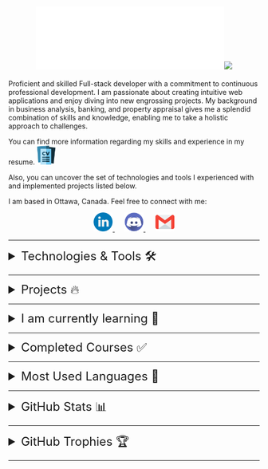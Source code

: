 <div align="center" width="100%">
<img src="header.svg" style="width:75%" alt="Click to see the source"><img src="images/earth-black.gif" width="25%"/>
</div>

</br>
Proficient and skilled Full-stack developer with a commitment to continuous professional development. I am passionate about creating intuitive web applications and enjoy diving into new engrossing projects. My background in business analysis, banking, and property appraisal gives me a splendid combination of skills and knowledge, enabling me to take a holistic approach to challenges.

You can find more information regarding my skills and experience in my resume.
<a href="https://flowcv.com/resume/95vgl16kej"><img width="38px" src="images/cv.png" onmouseover='this.src="images/discord.png"' onmouseout="this.src='images/cv-black.png'"></a>

Also, you can uncover the set of technologies and tools I experienced with and implemented projects listed below.

I am based in Ottawa, Canada. Feel free to connect with me:

<p align="center" style="text-decoration:none">
  <a href="https://www.linkedin.com/in/opavlyk/"
  target="_blank" rel="noreferrer">
    <img src="images/linkedin-one.png" width="38" height="38"/>
  </a>&nbsp&nbsp&nbsp&nbsp
  <a href="https://discordapp.com/users/1085667541902442638" target="_blank" rel="noreferrer">
    <img src="images/discord.png" width="38" height="38"/>
  </a>&nbsp&nbsp&nbsp&nbsp
  <a href="mailto:pavlykolek@gmail.com" target="_blank" rel="noreferrer">
    <img src="images/gmail-one.png" width="38" height="38"/>
  </a>
</p>

---

<details>
  <summary style="font-size:24px">Technologies & Tools 🛠️</summary>
  <br>
  <table>  
    <tr><strong>Languages:</strong></tr>     
      <tr> <!-- line 1 -->
        <td align="center" height="108" width="108">
          <a href="https://www.javascript.com/">
            <img src="images/javascript.svg" width="48" height="48" alt="JAVASCRIPT"/>
          </a>
          <br/><strong>JavaScript</strong>
        </td>
        <td align="center" height="108" width="108">
          <a href="https://developer.mozilla.org/en-US/docs/Web/HTML">
            <img src="images/html.svg" width="48" height="48" alt="HTML"/>
          </a>
          <br/><strong>HTML</strong>
        </td>
        <td align="center" height="108" width="108">
          <a href="https://developer.mozilla.org/en-US/docs/Web/CSS">
            <img src="images/css.svg" width="48" height="48" alt="CSS"/>
          </a>
          <br/><strong>CSS</strong>
        </td>
        <td align="center" height="108" width="108">
          <a href="www.python.org">
            <img src="images/python.png" width="48" height="48" alt="RUBY"/>
          </a>
          <br/><strong>Python</strong>
        </td>
        <td align="center" height="108" width="108">
          <a href="https://developer.mozilla.org/en-US/docs/Glossary/SQL"><img src="images/sql.png" width="48" height="48" alt="SQL"/>
          </a>
          <br/><strong>SQL</strong>
        </td>
        <td align="center" height="108" width="108">
          <a href="https://rubyonrails.org/">
            <img src="images/ruby.png" width="48" height="48" alt="RUBY"/>
          </a>
          <br/><strong>Ruby</strong>
        </td>
    </tr>
  </table> 
  <table> 
    <tr><strong>Frontend:</strong></tr>
    <tr> <!-- line 2 -->
      <td align="center" height="108" width="108">
        <a href="https://reactjs.org/">
          <img src="images/react.png" width="48" height="48" alt="REACT"/>
        </a>
        <br/><strong>React</strong>
      </td>
            <td align="center" height="108" width="108">
        <a href="https://redux.js.org/">
          <img src="images/redux.png" width="48" height="48" alt="Redux"/>
        </a>
        <br/><strong>Redux</strong>
      </td>
      <td align="center" height="108" width="108">
        <a href="https://reactrouter.com/en/main">
          <img src="images/react-router.png" width="52" height="33" alt="React-router"/>
        </a>
        <br/><strong>React Router</strong>
      <td align="center" height="108" width="108">
        <a href="https://axios-http.com/docs/intro">
          <img src="images/axios.png" width="58" height="48" alt="Axios"/>
        </a>
        <br/><strong>Axios</strong>
      </td>
            <td align="center" height="108" width="108">
        <a href="https://tanstack.com/query/latest">
          <img src="images/react-query.png" width="48" height="48" alt="React Query"/>
        </a>
        <br/><strong>React Query</strong>
      </td>
      <td align="center" height="108" width="108">
        <a href="https://reactnative.dev/">
          <img src="images/react.png" width="48" height="48" alt="REACT"/>
        </a>
        <br/><strong>React Native</strong>
      </td>
      <td align="center" height="108" width="108">
        <a href="https://reactnavigation.org/">
          <img src="images/reactnav.svg" width="48" height="48" alt="Next.js"/>
        </a>
        <br/><strong>React Navigation</strong>
      </td>
      <!-- <td align="center" height="108" width="108">
        <a href="https://jquery.com/">
          <img src="images/jquery.svg" width="48" height="48" alt="JQUERY"/>
        </a>
        <br/><strong>jQuery</strong>
      </td> -->
    </tr>
    <tr> <!-- line 3 -->
    <td align="center" height="108" width="108">
        <a href="https://nextjs.org/">
          <img src="images/next.png" width="48" height="48" alt="Next.js"/>
        </a>
        <br/><strong>Next.js</strong>
      </td>
      <td align="center" height="108" width="108">
        <a href="https://getbootstrap.com/">
          <img src="images/bootstrap.png" width="48" height="48" alt="Bootstrap"/>
        </a>
        <br/><strong>Bootstrap</strong>
      </td>
      <td align="center" height="108" width="108">
        <a href="https://sass-lang.com/">
          <img src="images/sass.svg" width="48" height="48" alt="SASS"/>
        </a>
        <br/><strong>SASS</strong>
      </td>
      <td align="center" height="108" width="108">
        <a href="https://tailwindui.com/">
          <img src="images/tailwind.svg" width="48" height="48" alt="TAILWIND"/>
        </a>
        <br/><strong>Tailwind</strong>
      </td>
      <td align="center" height="108" width="108">
        <a href="https://github.com/css-modules/css-modules">
          <img src="images/css-modules.png" width="50" height="50" alt="CSS Modules"/>
        </a>
        <br/><strong>CSS Modules</strong>
      </td>
      <td align="center" height="108" width="108">
        <a href="https://styled-components.com/">
          <img src="images/sc.png" width="50" height="48" alt="Styled Components"/>
        </a>
        <br/><strong>Styled Components</strong>
      </td>
      <!-- <td align="center" height="108" width="108">
        <a href="https://mui.com/">
          <img src="images/mui.svg" width="48" height="48" alt="MaterialUI"/>
        </a>
        <br/><strong>Material UI</strong>
      </td> -->
    </tr>
    </table>
    <table>
      <tr><strong>Backend:</strong></tr>
        <tr> <!-- line 4 -->
            <td align="center" height="108" width="108">
        <a href="https://nodejs.org/en">
          <img src="images/node.png" width="42" height="48" alt="Nodejs"/>
        </a>
        <br/><strong>Node.js</strong>
      </td>
      <td align="center" height="108" width="108">
        <a href="https://expressjs.com/">
          <img src="images/express.png" width="48" height="48" alt="Express"/>
        </a>
        <br/><strong>Express</strong>
      </td>
      <td align="center" height="108" width="108">
        <a href="https://www.postgresql.org/">
          <img src="images/postgresql.png" width="48" height="48"alt="POSTGRESQL"/>
        </a>
        <br/><strong>PostgreSQL</strong>
      </td>
      <td align="center" height="108" width="108">
        <a href="https://supabase.com/">
          <img src="images/supabase.svg" width="48" height="48" alt="SUPABASE"/>
        </a>
        <br/><strong>Supabase</strong>
      </td>
      <td align="center" height="108" width="108">
        <a href="https://www.mongodb.com/">
          <img src="images/mongodb.png" width="48" height="48" alt="MONGODB"/>
        </a>
        <br/><strong>MongoDB</strong>
      </td>
      <td align="center" height="108" width="108">
        <a href="https://mongoosejs.com/">
          <img src="images/mongoose.png" width="60" height="38" alt="Mongoose"/>
        </a>
        <br/><strong>Mongoose</strong>
      </td>
    </tr>
    </table>
    <table>
      <tr><strong>Useful libraries:</strong></tr>
      <tr> <!-- line 5 -->
        <td align="center" height="108" width="108">
        <a href="https://auth0.com/">
          <img src="images/auth.png" width="48" height="48" alt="Auth0"/>
        </a>
        <br/><strong>Auth0</strong>
        </td>
        <td align="center" height="108" width="108">
        <a href="https://react-icons.github.io/react-icons">
          <img src="images/react-icons.svg" width="48" height="48" alt="React Icons"/>
        </a>
        <br/><strong>React Icons</strong>
      </td>
      <td align="center" height="108" width="108">
        <a href="https://react-hot-toast.com/">
          <img src="images/react-hot-toast.jpg" width="48" height="48" alt="React Hot Toast"/>
        </a>
        <br/><strong>React Hot Toast</strong>
      </td>
      <td align="center" height="108" width="108">
        <a href="https://date-fns.org/">
          <img src="images/date-fns.png" width="48" height="48" alt="date-fns"/>
        </a>
        <br/><strong>date-fns</strong>
      </td>
      <td align="center" height="108" width="108">
        <a href="https://recharts.org/en-US/">
          <img src="images/recharts.png" width="48" height="48" alt="Recharts"/>
        </a>
        <br/><strong>Recharts</strong>
      </td>
      <td align="center" height="108" width="108">
        <a href="https://www.chartjs.org/docs/latest/">
          <img src="images/chartjs.png" width="48" height="48" alt="Chart.js"/>
        </a>
        <br/><strong>Chart.js</strong>
      </td>
                  <td align="center" height="108" width="108">
        <a href="https://threejs.org/">
          <img src="images/three.png" width="48" height="48" alt="Three.js"/>
        </a>
        <br/><strong>Three.js</strong>
      </td>
      </tr>
      <tr> <!-- line 6 -->
        <td align="center" height="108" width="108">
        <a href="https://www.fusioncharts.com/">
          <img src="images/fusion.jpg" width="50" height="48" alt="FusionCharts"/>
        </a>
        <br/><strong>FusionCharts</strong>
      </td>
            <td align="center" height="108" width="108">
        <a href="https://react-leaflet.js.org/">
          <img src="images/leaflet.png" width="48" height="48" alt="React Leaflet"/>
        </a>
        <br/><strong>React Leaflet</strong>
      </td>
      <td align="center" height="108" width="108">
        <a href="https://react-hook-form.com/">
          <img src="images/react-hook-form.png" width="48" height="48" alt="Hook Form"/>
        </a>
        <br/><strong>React Hook Form</strong>
      </td>
            <td align="center" height="108" width="108">
        <a href="https://wind-ui.com/">
          <img src="images/wind.jpg" width="48" height="48" alt="Wind UI"/>
        </a>
        <br/><strong>Wind UI</strong>
        </td>
            <td align="center" height="108" width="108">
        <a href="https://openai.com/">
          <img src="images/openAI.png" width="48" height="48" alt="OpenAI"/>
        </a>
        <br/><strong>OpenAI</strong>
        </td>
    </tr>
    </table>
    <table>
      <tr><strong>Testing:</strong></tr>
      <tr> <!-- line 7 -->
      <td align="center" height="108" width="108">
        <a href="https://www.cypress.io/">
          <img src="images/cypress.png" width="48" height="48" alt="CYPRESS"/>
        </a>
        <br/><strong>Cypress</strong>
      </td>
      <td align="center" height="108" width="108">
        <img src="images/jest.svg" width="48" height="48" alt="JEST"/>
        <br/><strong>Jest</strong>
      </td>
      <td align="center" height="108" width="108">
        <a href="https://mochajs.org/">
          <img src="images/mocha.png" width="48" height="48" alt="MOCHA"/>
        </a>
        <br/><strong>Mocha</strong>
      </td>
      <td align="center" height="108" width="108">
        <a href="https://www.chaijs.com/">
          <img src="images/chai.png" width="48" height="48" alt="CHAI"/>
        </a>
        <br/><strong>Chai</strong>
      </td>
      <td align="center" height="108" width="108">
        <a href="https://rspec.info/">
          <img src="images/rspec.png" width="48" height="48" alt="RSPEC"/>
        </a>
        <br/><strong>RSpec</strong>
      </td>
    </tr>
    </table>
    <table>
      <tr><strong>Design:</strong></tr>
      <tr> <!-- line 8 -->
      <td align="center" height="108" width="108">
        <img src="images/photoshop.svg" width="48" height="48" alt="PHOTOSHOP"/>
        <br/><strong>Photoshop</strong>
      </td>
      <td align="center" height="108" width="108">
        <a href="https://www.figma.com/">
          <img src="images/figma.png" width="48" height="48" alt="FIGMA"/>
        </a>
        <br/><strong>Figma</strong>
      </td>
      <td align="center" height="108" width="108">
        <a href="https://krita.org/en/">
          <img src="images/krita.svg" width="48" height="48" alt="KRITA"/>
        </a>
        <br/><strong>Krita</strong>
      </td>
      <td align="center" height="108" width="108">
        <a href="https://coolors.co/">
          <img src="images/coolors.svg" width="60" height="48" alt="Coolors"/>
        </a>
        <br/><strong>Coolors</strong>
      </td>
    </tr>
    </table>
    <table>
      <tr><strong>Deploying:</strong></tr>
      <tr> <!-- line 9 -->
      <td align="center" height="108" width="108">
      <a href="https://www.netlify.com/">
        <img src="images/netlify.svg" width="48" height="48" alt="NETLIFY"/>
        </a>
        <br/><strong>Netlify</strong>
      </td>
      <td align="center" height="108" width="108">
        <a href="https://www.vercel.com/">
          <img src="images/vercel.jpg" width="48" height="48" alt="VERCEL"/>
        </a>
        <br/><strong>Vercel</strong>
      </td>
      <td align="center" height="108" width="108">
        <a href="https://cloud.digitalocean.com/">
          <img src="images/do.png" width="48" height="48" alt="DIGITAL OCEAN"/>
        </a>
        <br/><strong>Digital Ocean</strong>
      </td>
      <td align="center" height="108" width="108">
      <a href="https://render.com/">
        <img src="images/render.png" width="48" height="48" alt="Render"/>
        </a>
        <br/><strong>Render</strong>
      </td>
    </tr>
    </table>
    <table>
      <tr><strong>Tools, Code editing etc.:</strong></tr>
          <tr> <!-- line 10 -->
      <td align="center" height="108" width="108">
        <img src="images/git.png" width="48" height="48" alt="Git"/>
        <br /><strong>Git</strong>
      </td>
      <td align="center" height="108" width="108">
        <a href="https://code.visualstudio.com/">
          <img src="images/vs.png" width="48" height="48" alt="VSCODE"/>
        </a>
        <br/><strong>VS Code</strong>
      </td>
      <td align="center" height="108" width="108">
        <a href="https://www.sublimetext.com/">
          <img src="images/sublime.png" width="48" height="48" alt="Sublime"/>
        </a>
        <br/><strong>Sublime</strong>
      </td>
      <td align="center" height="108" width="108">
        <a href="https://vitejs.dev/">
          <img src="images/vite.svg" width="48" height="48" alt="Vite"/>
        </a>
        <br/><strong>Vite</strong>
      </td>
            <td align="center" height="108" width="108">
        <a href="https://www.postman.com/">
          <img src="images/postman.svg" width="48" height="48" alt="Postman"/>
        </a>
        <br/><strong>Postman</strong>
      </td>
            <td align="center" height="108" width="108">
        <img src="images/linux.svg" width="48" height="48" alt="LINUX"/>
        <br/><strong>Linux</strong>
      </td>
    </tr>

  </table>
</details>

---

<details>
  <summary style="font-size:24px">Projects 🔥</summary>

<section align="center">
<table bordercolor="#66b2b2">
<!-- riipen project -->
  <tr>
    <tr>
    <td width="100%" bordercolor="#66b2b2" valign="top">
    <h3 align="center">Riipen Project - Expiry Date Tracker</h3>

<img src="images/riipen1.jpeg"/>
<img src="images/riipen2.jpeg"/>

  <a href="https://www.riipen.com/" target="_blank">
    </a>
    </td>

<!-- 0 project -->

<td width="100%" valign="top" align="left">
<p align="center"><strong>React, React Router, Axios, CSS, SASS, Bootstrap, Node.js, JWT, Mongoose, MongoDB Atlas, MongoDB Compass, Jest, Postman, Render</strong></p>
<p>MVP for a multi-phase Web App aimed at helping households manage their food inventory and reduce waste by tracking upcoming expiration dates.</p>
<p>This project was done under the guidance of 𝘛𝘩𝘦 𝘯𝘵𝘩 𝘊𝘳𝘦𝘢𝘵𝘪𝘷𝘦, which is leading this social and environmental sustainability initiative as part of a new business venture.</p>
<h4>Key features implemented:</h4>
<ul>
<li> Developed user registration and login functionality</li>
<li>Implemented JSON Web Token authentication to secure user sessions</li>
<li>Managed item creation, updates, and deletions using Axios for API interactions</li>
<li>Created a system for managing multiple item lists, including indicators for the number of items in each list on the main screen.</li>
<li>Integrated sorting and filtering functionalities to allow users to organize items based on various criteria.</li>
<li>Built RESTful APIs with a robust back-end structure to handle all CRUD operations effectively.</li>
<li>Set up and manage database collections using a cloud-based database solution.</li>
</ul>
  </td>
  </tr>
<!-- 1 project -->
  <tr>
    <tr>
    <td width="50%" bordercolor="#66b2b2" valign="top">
    <h3 align="center">Oasis Backside</h3>

![](https://github.com/agpavlik/Oasis-Backside/blob/main/public/docs/demo45.gif)

  <a href="https://github.com/agpavlik/Oasis-Backside" target="_blank">
      <img src="https://img.shields.io/badge/Code-black?style=for-the-badge&logo=github">
    </a>  
      <p><strong>React, React Router, React Query, React Hook Form, Supabase, Styled Components, Vite</strong></p>
      <p>Oasis Backside is the internal application used inside the hotel to manage bookings, rooms and guests.</p>
    </td>

<!-- 2 project -->

<td width="50%" valign="top">
      <h3 align="center">Blogener</h3>

![](https://github.com/agpavlik/Blogener/blob/main/public/docs/demo67.gif)

  <a href="https://github.com/agpavlik/Blogener" target="_blank">
      <img src="https://img.shields.io/badge/Code-black?style=for-the-badge&logo=github">
    </a> 
    <p><strong>OpenAI, React, Next.js, MongoDB, Tailwind CSS, Auth0, Stripe</strong></p>
    <p>The AI-powered SAAS solution to generate SEO-optimized blog posts in minutes. Get high-quality content, without sacrificing your time.</p>
  </td>
  </tr>

<!-- 3 project -->
<tr>
<td width="50%" valign="top">
      <h3 align="center">Pizzolino</h3>

![](https://github.com/agpavlik/pizzolino/blob/main/public/docs/demo46.gif)

  <a href="https://github.com/agpavlik/Pizzolino" target="_blank">
      <img src="https://img.shields.io/badge/Code-black?style=for-the-badge&logo=github">
    </a> 
    <p><strong>React, React Router, Redux, Tailwind CSS, Vite</strong></p>
    <p>The application allows users to order pizza fast requiring no user account and no login.</p>
  </td>

<!-- 4 project -->
  <td width="50%" valign="top">
  <h3 align="center">Map-Marker</h3>

![](https://github.com/agpavlik/map-maker/blob/main/public/docs/demo44.gif)

  <a href="https://github.com/agpavlik/Map-Marker" target="_blank">
      <img src="https://img.shields.io/badge/Code-black?style=for-the-badge&logo=github">
    </a> 
    <p><strong>React, React Router, CSS Modules, React Leaflet, React, Datepicker, Vite</strong></p>
    <p>React-based single-page application where users can register all the cities that they have ever traveled to.</p>
  </td>
  </tr>
<!-- 5 project -->
<tr>
  <td width="50%" bordercolor="#66b2b2" valign="top">
    <h3 align="center">Flashback-Up</h3>
    
![](https://github.com/agpavlik/Geo/blob/main/public/docs/demo65.gif)

  <a href="https://github.com/agpavlik/Geo" target="_blank">
      <img src="https://img.shields.io/badge/Code-black?style=for-the-badge&logo=github">
    </a>  
      <p><strong>React.js, React Router, Axios, Node.js, Express.js, MongoDB, Mongoose, bcrypt.js, jsonwebtoken</strong></p>
      <p>Flashback-Up allows users to store remarkable places that they would like to memorize and share with the community.</p>
    </td>
<!-- 6 project -->
    <td width="50%" valign="top">
      <h3 align="center">Pollarizing</h3>

![](https://github.com/agpavlik/LHL-project-decision-maker/blob/master/public/images/demo11.gif)

  <a href="https://github.com/agpavlik/LHL-project-decision-maker" target="_blank">
      <img src="https://img.shields.io/badge/Code-black?style=for-the-badge&logo=github">
    </a> 
    <p><strong>JavaScript, HTML, SASS, Bootstrap, Express, PostgreSQL, Chart.js</strong></p>
    <p>Application allows users to make a decision by creating polls and voting.</p>
  </td>
</tr>
<!-- 7 project -->
<tr>
  <td width="50%" bordercolor="#66b2b2" valign="top">
    <h3 align="center">Gourmand</h3>
    
![](https://github.com/agpavlik/Gourmand/blob/main/assets/page.png)

  <a href="https://github.com/agpavlik/Gourmand" target="_blank">
      <img src="https://img.shields.io/badge/Code-black?style=for-the-badge&logo=github">
    </a>  
      <p><strong>React Native, React Navigation, Redux, Expo</strong></p>
      <p>Cooking recipies application built with React Native.</p>
  </td>
<!-- 8 project -->
  <td width="50%" bordercolor="#66b2b2" valign="top">
    <h3 align="center">Fav-Loc</h3>
    
![](https://github.com/agpavlik/fav-loc/blob/main/assets/page.png)

  <a href="https://github.com/agpavlik/fav-loc" target="_blank">
      <img src="https://img.shields.io/badge/Code-black?style=for-the-badge&logo=github">
    </a>  
      <p><strong>React Native, Expo, Expo-sqlite, Expo-location, Expo-image-picker, Expo-app-loading, React Navigation, React-Native-Map</strong></p>
      <p>The application allows users to collect and manage information about their favorite places visited.</p>
  </td>
</tr>

<!-- 9 project -->
<tr>
  <td width="50%" bordercolor="#66b2b2" valign="top">
    <h3 align="center">ExpenSee</h3>
    
![](https://github.com/agpavlik/ExpenSee/blob/main/assets/page.png)

  <a href="https://github.com/agpavlik/ExpenSee" target="_blank">
      <img src="https://img.shields.io/badge/Code-black?style=for-the-badge&logo=github">
    </a>  
      <p><strong>React Native, Expo, React Navigation, Firebase, Fetch</strong></p>
      <p>React Native app allows to manage expenses.</p>
    </td>
<!-- 10 project -->
  <td width="50%" bordercolor="#66b2b2" valign="top">
    <h3 align="center">MythiCare</h3>
<img src="https://github.com/agpavlik/LHL-project-MythiCare/blob/main/docs/Screenshot_13.png" width="100%">

  <a href="https://github.com/agpavlik/LHL-project-MythiCare" target="_blank">
      <img src="https://img.shields.io/badge/Code-black?style=for-the-badge&logo=github">
    </a>  
      <p><strong>React, Bootstrap, Node, Express, PostgreSQL</strong></p>
      <p>A pet sitting app where you can find or become a sitter for the pets.</p>
    </td>
</tr>
<!-- 11 project -->
<tr>
<td width="50%" valign="top">
      <h3 align="center">Jungle</h3>

![](https://github.com/agpavlik/LHL-project-Jungle/blob/master/public/docs/demo9.gif)

  <a href="https://github.com/agpavlik/LHL-project-Jungle" target="_blank">
      <img src="https://img.shields.io/badge/Code-black?style=for-the-badge&logo=github">
    </a> 
    <p><strong>Ruby on Rails, PostgreSQL, Strap</strong></p>
    <p>A mini e-commerce application. Plants and flowers online shop.</p>
  </td>

<!-- 12 project -->
  <td width="50%" bordercolor="#66b2b2" valign="top">
    <h3>PhotoLabs</h3>

![](https://github.com/agpavlik/LHL-project-photolabs/blob/main/frontend/public/docs/demo4.gif)

  <a href="https://github.com/agpavlik/LHL-project-photolabs" target="_blank">
      <img src="https://img.shields.io/badge/Code-black?style=for-the-badge&logo=github">
    </a>  
      <p><strong>React, Bootstrap, Node, Express, MongoDB</strong></p>
      <p>A React-based SPA that allows users to view photos in different contexts.</p>
    </td>
</tr>
<!-- 13 project -->
<tr>
  <td width="50%" bordercolor="#66b2b2" valign="top">
    <h3 align="center">React Quiz</h3>
    
![](https://github.com/agpavlik/Udemy-react-quiz/blob/main/public/demo25.gif)

  <a href="https://github.com/agpavlik/Udemy-react-quiz" target="_blank">
      <img src="https://img.shields.io/badge/Code-black?style=for-the-badge&logo=github">
    </a>  
      <p><strong>React, Reducer</strong></p>
      <p>A little quiz</p>
    </td>
<!-- 14 project -->
<td width="50%" valign="top">
      <h3 align="center">Tweeter</h3>

![](https://github.com/agpavlik/LHL-project-tweeter/blob/master/public/docs/demo2.gif)

  <a href="https://github.com/agpavlik/LHL-project-tweeter" target="_blank">
      <img src="https://img.shields.io/badge/Code-black?style=for-the-badge&logo=github">
    </a> 
    <p><strong>HTML, CSS, JS, jQuery, Express, Node</strong></p>
    <p>Tweeter is a simple, single-page Twitter clone. </p>
  </td>
</tr>
<!-- 15 project -->
<tr>
  <td width="50%" bordercolor="#66b2b2" valign="top">
    <h3>TinyApp</h3>

<img src="https://github.com/agpavlik/LHL-project-tinyapp/blob/master/docs/urls-page.png" width="100%">

  <a href="https://github.com/agpavlik/LHL-project-tinyapp" target="_blank">
      <img src="https://img.shields.io/badge/Code-black?style=for-the-badge&logo=github">
    </a>  
      <p><strong>Node, Express</strong></p>
      <p>TinyApp is a full stack web application that allows users to shorten long URLs</p>
    </td>
  </tr>
  </tr>
</table>
</section>
</details>

---

<details>
  <summary style="font-size:24px"> I am currently learning 📝 </summary>
<br>

  <p><strong> ☑️ DevOps and Software Engineering Professional Certificate</strong>&nbsp&nbsp&nbsp
    <a href="https://www.coursera.org/programs/ictc-beyond-the-cloud-intake-2-eata4/professional-certificates/devops-and-software-engineering" target="_blank">
      <img src="images/ibm.png" width="50px" height="20px">
   </a>
   <br> Master DevOps, Agile, Scrum, CI/CD and Cloud Native with hands-on job-ready skills.
  </p>

  <p><strong> ☑️ The Ultimate DevOps Bootcamp</strong>&nbsp&nbsp&nbsp
    <a href="https://www.udemy.com/course/the-complete-devops-bootcamp/learn/lecture/35714080?start=0#overview" target="_blank">
      <img src="images/udemy.svg" width="50px" height="20px">
   </a>
   <br> This course includes: DevOps Overview, Linux Basics, Networking Basics, Applications Basics, Introduction to Git, Docker and Containers, Container Orchestration, Kubernetes Concepts, Learn IaC with Terraform, Basic Python programming
  </p>

  <p><strong> ☑️ Typescript: The Complete Developer's Guide</strong>&nbsp&nbsp&nbsp
    <a href="https://www.udemy.com/course/typescript-the-complete-developers-guide/" target="_blank">
      <img src="images/udemy.svg" width="50px" height="20px">
   </a>
  <br>Master Typescript by learning popular design patterns and building complex projects. Includes React and Express.
  </p>

</details>

---

<details>
  <summary style="font-size:24px"> Completed Courses ✅ </summary>
<br>

  <p><strong> ✅ React Native - The Practical Guide [2024]</strong>&nbsp&nbsp&nbsp
    <a href="https://www.udemy.com/course/react-native-the-practical-guide/learn/lecture/31197308?start=0#overview" target="_blank">
      <img src="images/udemy.svg" width="50px" height="20px">
   </a>
   <br> Use React Native to build native iOS and Android Apps - incl. Push Notifications, Hooks, Redux.
  </p>

  <p><strong> ✅ The Ultimate React Course 2023: React, Redux & More</strong>&nbsp&nbsp&nbsp
    <a href="https://www.udemy.com/course/the-ultimate-react-course/learn/lecture/37351178?start=15#learning-tools" target="_blank">
      <img src="images/udemy.svg" width="50px" height="20px">
    </a> 
    <br>Front-end development with React and modern libraries course. Context API, React Query, Redux Toolkit, React Hook Form, Tailwind CSS, CSS Modules, Supabase, React Leaflet, advanced patterns etc.
  </p>

  <p><strong> ✅ The MERN Fullstack Guide</strong>&nbsp&nbsp&nbsp
    <a href="https://www.udemy.com/course/react-nodejs-express-mongodb-the-mern-fullstack-guide/learn/lecture/16851138?start=60#overview" target="_blank">
      <img src="images/udemy.svg" width="50px" height="20px">
   </a>
   <br> Build fullstack React.js applications with Node.js, Express.js & MongoDB (MERN). Also learn how to add file upload, authentication, authorization and how to deploy your application in different ways to different hosting services.
  </p>

  <p><strong> ✅ Next JS & Open AI / GPT</strong>&nbsp&nbsp&nbsp
    <a href="https://www.udemy.com/course/next-js-ai/learn/lecture/36383544?start=15#overview" target="_blank">
      <img src="images/udemy.svg" width="50px" height="20px">
   </a>
  <br>Build an SEO-friendly blog post gen app with auth0, GPT, stripe payments, Tailwind, & MongoDB
  </p>

  <p><strong> ✅ JavaScript: The Advanced Concepts</strong>&nbsp&nbsp&nbsp
    <a href="https://www.udemy.com/course/advanced-javascript-concepts/" target="_blank">
      <img src="images/udemy.svg" width="50px" height="20px">
   </a>
  <br>Learn modern advanced JavaScript practices and be in the top 10% of JavaScript developers
  </p>

  <p><strong> ✅ JavaScript Algorithms and Data Structures</strong>&nbsp&nbsp&nbsp<a href="https://www.freecodecamp.org/learn/javascript-algorithms-and-data-structures/" target="_blank">
  <img src="images/freeCode.png" width="110px" height="20px">
  </a>
  <br>Learn the fundamentals of JavaScript including variables, arrays, objects, loops, and functions. Create algorithms to manipulate strings, factorialize numbers, etc. Also learn two important programming paradigms: Object Oriented Programming (OOP) and Functional Programming (FP).</p>

</details>

---

<details>
  <summary style="font-size:24px">Most Used Languages 🎯</summary>
  <br>

[![Top Langs](https://github-readme-stats.vercel.app/api/top-langs/?username=agpavlik&layout=pie&langs_count=20&title_color=58A6FF&text_color=C3D1D9&icon_color=1F6FEB&bg_color=0D1117&hide_border=true)](https://github.com/anuraghazra/github-readme-stats)

</details>

---

<details>
  <summary style="font-size:24px"> GitHub Stats 📊 </summary>
  <br>
  
  ![github_dark](https://github-readme-stats.vercel.app/api?username=agpavlik&show_icons=true&show_contribs=true@show_prs=true&hide_border=true&cache_seconds=86400&theme=github_dark)

[![GitHub Streak](https://streak-stats.demolab.com?user=agpavlik&theme=github-dark-blue&hide_border=true)](https://git.io/streak-stats)

</details>

---

<details>
  <summary style="font-size:24px">GitHub Trophies 🏆</summary>
<img src="https://github-profile-trophy.vercel.app/?username=agpavlik&theme=darkhub&no-frame=false&no-bg=true&margin-w=4" />

</details>

---
